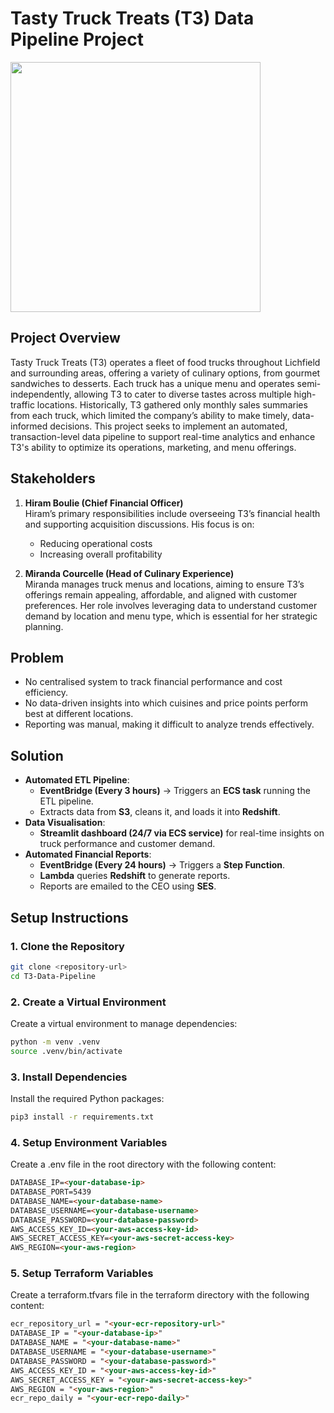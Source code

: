 # Tasty Truck Treats (T3) Data Pipeline Project

<img src="https://everydaybest.com/wp-content/uploads/2013/04/food-truckin.jpg" style="width: 400px;" />

## Project Overview

Tasty Truck Treats (T3) operates a fleet of food trucks throughout Lichfield and surrounding areas, offering a variety of culinary options, from gourmet sandwiches to desserts. Each truck has a unique menu and operates semi-independently, allowing T3 to cater to diverse tastes across multiple high-traffic locations. Historically, T3 gathered only monthly sales summaries from each truck, which limited the company’s ability to make timely, data-informed decisions. This project seeks to implement an automated, transaction-level data pipeline to support real-time analytics and enhance T3's ability to optimize its operations, marketing, and menu offerings.

## Stakeholders

1. **Hiram Boulie (Chief Financial Officer)**  
   Hiram’s primary responsibilities include overseeing T3’s financial health and supporting acquisition discussions. His focus is on:
   - Reducing operational costs
   - Increasing overall profitability

2. **Miranda Courcelle (Head of Culinary Experience)**  
   Miranda manages truck menus and locations, aiming to ensure T3’s offerings remain appealing, affordable, and aligned with customer preferences. Her role involves leveraging data to understand customer demand by location and menu type, which is essential for her strategic planning.


## Problem  
- No centralised system to track financial performance and cost efficiency.  
- No data-driven insights into which cuisines and price points perform best at different locations.  
- Reporting was manual, making it difficult to analyze trends effectively.  

## Solution  
- **Automated ETL Pipeline**:  
  - **EventBridge (Every 3 hours)** → Triggers an **ECS task** running the ETL pipeline.  
  - Extracts data from **S3**, cleans it, and loads it into **Redshift**.  
- **Data Visualisation**:  
  - **Streamlit dashboard (24/7 via ECS service)** for real-time insights on truck performance and customer demand.  
- **Automated Financial Reports**:  
  - **EventBridge (Every 24 hours)** → Triggers a **Step Function**.  
  - **Lambda** queries **Redshift** to generate reports.  
  - Reports are emailed to the CEO using **SES**.

## Setup Instructions

### 1. Clone the Repository

```zsh
git clone <repository-url>
cd T3-Data-Pipeline
```

### 2. Create a Virtual Environment

Create a virtual environment to manage dependencies:

```zsh
python -m venv .venv
source .venv/bin/activate
```

### 3. Install Dependencies

Install the required Python packages:

```zsh
pip3 install -r requirements.txt
```

### 4. Setup Environment Variables

Create a .env file in the root directory with the following content:

```markdown
DATABASE_IP=<your-database-ip>
DATABASE_PORT=5439
DATABASE_NAME=<your-database-name>
DATABASE_USERNAME=<your-database-username>
DATABASE_PASSWORD=<your-database-password>
AWS_ACCESS_KEY_ID=<your-aws-access-key-id>
AWS_SECRET_ACCESS_KEY=<your-aws-secret-access-key>
AWS_REGION=<your-aws-region>
```

### 5. Setup Terraform Variables

Create a terraform.tfvars file in the terraform directory with the following content:

```markdown
ecr_repository_url = "<your-ecr-repository-url>"
DATABASE_IP = "<your-database-ip>"
DATABASE_NAME = "<your-database-name>"
DATABASE_USERNAME = "<your-database-username>"
DATABASE_PASSWORD = "<your-database-password>"
AWS_ACCESS_KEY_ID = "<your-aws-access-key-id>"
AWS_SECRET_ACCESS_KEY = "<your-aws-secret-access-key>"
AWS_REGION = "<your-aws-region>"
ecr_repo_daily = "<your-ecr-repo-daily>"
```